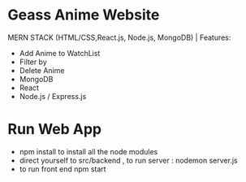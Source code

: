 # Geass Anime Website
MERN STACK (HTML/CSS,React.js, Node.js, MongoDB) | 
Features:
- Add Anime to WatchList
- Filter by
- Delete Anime 
- MongoDB
- React
- Node.js / Express.js

# Run Web App
- npm install to install all the node modules
- direct yourself to src/backend , to run server : nodemon server.js
- to run front end npm start 
